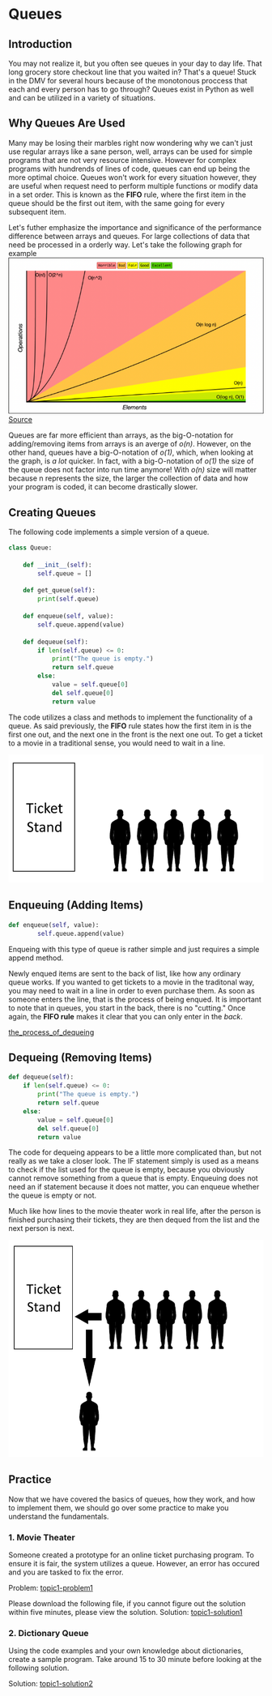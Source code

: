 # Queues

## Introduction
You may not realize it, but you often see queues in your day to day life. That long grocery store checkout line that you waited in? That's a queue! Stuck in the DMV for several hours because of the monotonous proccess that each and every person has to go through? Queues exist in Python as well and can be utilized in a variety of situations.

## Why Queues Are Used
Many may be losing their marbles right now wondering why we can't just use regular arrays like a sane person, well, arrays can be used for simple programs that are not very resource intensive. However for complex programs with hundrends of lines of code, queues can end up being the more optimal choice. Queues won't work for every situation however, they are useful when request need to perform multiple functions or modify data in a set order. This is known as the **FIFO** rule, where the first item in the queue should be the first out item, with the same going for every subsequent item.

Let's futher emphasize the importance and significance of the performance difference between arrays and queues. For large collections of data that need be processed in a orderly way. Let's take the following graph for example
![big_o_notation](images/big_o_notation_graph.png)
[Source](https://www.bigocheatsheet.com)

Queues are far more efficient than arrays, as the big-O-notation for adding/removing items from arrays is an averge of *o(n)*. However, on the other hand, queues have a big-O-notation of *o(1)*, which, when looking at the graph, is *a lot* quicker. In fact, with a big-O-notation of *o(1)* the size of the queue does not factor into run time anymore! With *o(n)* size will matter because n represents the size, the larger the collection of data and how your program is coded, it can become drastically slower.

## Creating Queues

The following code implements a simple version of a queue.

```Python
class Queue:

    def __init__(self):
        self.queue = []

    def get_queue(self):
        print(self.queue)

    def enqueue(self, value):
        self.queue.append(value)

    def dequeue(self):
        if len(self.queue) <= 0:
            print("The queue is empty.")
            return self.queue
        else:      
            value = self.queue[0] 
            del self.queue[0]
            return value
```

The code utilizes a class and methods to implement the functionality of a queue. As said previously, the **FIFO** rule states how the first item in is the first one out, and the next one in the front is the next one out. To get a ticket to a movie in a traditional sense, you would need to wait in a line.

![the_process_of_dequeing](images/topic1-0.png)

## Enqueuing (Adding Items)

```Python
def enqueue(self, value):
        self.queue.append(value)
```

Enqueing with this type of queue is rather simple and just requires a simple append method.

Newly enqued items are sent to the back of list, like how any ordinary queue works. If you wanted to get tickets to a movie in the traditonal way, you may need to wait in a line in order to even purchase them. As soon as someone enters the line, that is the process of being enqued. It is important to note that in queues, you start in the back, there is no "cutting." Once again, the **FIFO rule** makes it clear that you can only enter in the *back*.

[the_process_of_dequeing](images/topic1-1.png)

## Dequeing (Removing Items)

```Python
def dequeue(self):
    if len(self.queue) <= 0:
        print("The queue is empty.")
        return self.queue
    else:    
        value = self.queue[0] 
        del self.queue[0]
        return value
```

The code for dequeing appears to be a little more complicated than, but not really as we take a closer look. The IF statement simply is used as a means to check if the list used for the queue is empty, because you obviously cannot remove something from a queue that is empty. Enqueuing does not need an if statement because it does not matter, you can enqueue whether the queue is empty or not.

Much like how lines to the movie theater work in real life, after the person is finished purchasing their tickets, they are then dequed from the list and the next person is next.

![the_process_of_dequeing](images/topic1-2.png)

## Practice

Now that we have covered the basics of queues, how they work, and how to implement them, we should go over some practice to make you understand the fundamentals.

### 1. Movie Theater
Someone created a prototype for an online ticket purchasing program. To ensure it is fair, the system utilizes a queue. However, an error has occured and you are tasked to fix the error.

Problem: [topic1-problem1](code/topic1problem1.py)

Please download the following file, if you cannot figure out the solution within five minutes, please view the solution. 
Solution: [topic1-solution1](code/topic1solution1.py)

### 2. Dictionary Queue 

Using the code examples and your own knowledge about dictionaries, create a sample program. Take around 15 to 30 minute before looking at the following solution.

Solution: [topic1-solution2](code/topic1solution2.py)
